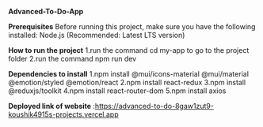**Advanced-To-Do-App**

**Prerequisites** Before running this project, make sure you have the following installed: Node.js (Recommended: Latest LTS version)

**How to run the project** 1.run the command cd my-app to go to the project folder 2.run the command npm run dev

**Dependencies to install** 1.npm install @mui/icons-material @mui/material @emotion/styled @emotion/react 2.npm install react-redux 3.npm install @reduxjs/toolkit 4.npm install react-router-dom 5.npm install axios

**Deployed link of website** :https://advanced-to-do-8gaw1zut9-koushik4915s-projects.vercel.app
